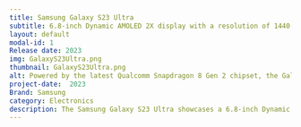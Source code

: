 ```yaml
---
title: Samsung Galaxy S23 Ultra
subtitle: 6.8-inch Dynamic AMOLED 2X display with a resolution of 1440 x 3200 pixels.
layout: default
modal-id: 1
Release date: 2023
img: GalaxyS23Ultra.png
thumbnail: GalaxyS23Ultra.png
alt: Powered by the latest Qualcomm Snapdragon 8 Gen 2 chipset, the Galaxy S23 Ultra offers top-notch performance for gaming, multitasking, and productivity.
project-date:  2023
Brand: Samsung
category: Electronics
description: The Samsung Galaxy S23 Ultra showcases a 6.8-inch Dynamic AMOLED 2X display with a resolution of 1440 x 3200 pixels and HDR10+ support, powered by the Qualcomm Snapdragon 8 Gen 2 chipset. It features up to 12GB of RAM and storage options ranging from 256GB to 1TB. The device includes a quad-camera setup with a 200 MP primary sensor, 12 MP ultra-wide lens, and dual 10 MP telephoto lenses. It supports 5G connectivity, houses a 5000 mAh battery with 45W fast charging, and runs on Android 13 with Samsung's One UI 5.1.
---
```


